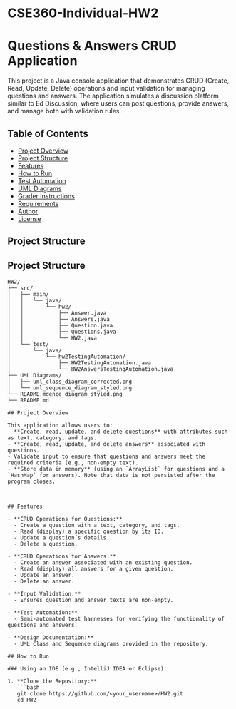 # CSE360-Individual-HW2
# Questions & Answers CRUD Application

This project is a Java console application that demonstrates CRUD (Create, Read, Update, Delete) operations and input validation for managing questions and answers. The application simulates a discussion platform similar to Ed Discussion, where users can post questions, provide answers, and manage both with validation rules.


## Table of Contents

- [Project Overview](#project-overview)
- [Project Structure](#project-structure)
- [Features](#features)
- [How to Run](#how-to-run)
- [Test Automation](#test-automation)
- [UML Diagrams](#uml-diagrams)
- [Grader Instructions](#grader-instructions)
- [Requirements](#requirements)
- [Author](#author)
- [License](#license)


## Project Structure

## Project Structure
```plaintext
HW2/
├── src/
│   ├── main/
│   │   └── java/
│   │       └── hw2/
│   │           ├── Answer.java
│   │           ├── Answers.java
│   │           ├── Question.java
│   │           ├── Questions.java
│   │           └── HW2.java
│   └── test/
│       └── java/
│           └── hw2TestingAutomation/
│               ├── HW2TestingAutomation.java
│               └── HW2AnswersTestingAutomation.java
├── UML Diagrams/
│   ├── uml_class_diagram_corrected.png
│   └── uml_sequence_diagram_styled.png
└── README.mdence_diagram_styled.png
└── README.md

## Project Overview

This application allows users to:
- **Create, read, update, and delete questions** with attributes such as text, category, and tags.
- **Create, read, update, and delete answers** associated with questions.
- Validate input to ensure that questions and answers meet the required criteria (e.g., non-empty text).
- **Store data in memory** (using an `ArrayList` for questions and a `HashMap` for answers). Note that data is not persisted after the program closes.



## Features

- **CRUD Operations for Questions:**
  - Create a question with a text, category, and tags.
  - Read (display) a specific question by its ID.
  - Update a question’s details.
  - Delete a question.
  
- **CRUD Operations for Answers:**
  - Create an answer associated with an existing question.
  - Read (display) all answers for a given question.
  - Update an answer.
  - Delete an answer.
  
- **Input Validation:**
  - Ensures question and answer texts are non-empty.
  
- **Test Automation:**
  - Semi-automated test harnesses for verifying the functionality of questions and answers.
  
- **Design Documentation:**
  - UML Class and Sequence diagrams provided in the repository.

## How to Run

### Using an IDE (e.g., IntelliJ IDEA or Eclipse):

1. **Clone the Repository:**
   ```bash
   git clone https://github.com/<your_username>/HW2.git
   cd HW2


